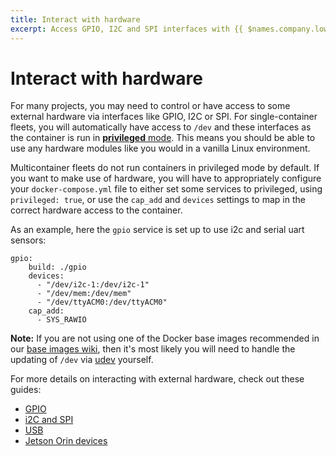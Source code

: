 ```yaml
---
title: Interact with hardware
excerpt: Access GPIO, I2C and SPI interfaces with {{ $names.company.lower }}
---
```


# Interact with hardware

For many projects, you may need to control or have access to some external hardware via interfaces like GPIO, I2C or SPI. For single-container fleets, you will automatically have access to `/dev` and these interfaces as the container is run in [**privileged** mode](https://docs.docker.com/engine/reference/commandline/run/#/full-container-capabilities-privileged). This means you should be able to use any hardware modules like you would in a vanilla Linux environment.

Multicontainer fleets do not run containers in privileged mode by default. If you want to make use of hardware, you will have to appropriately configure your `docker-compose.yml` file to either set some services to privileged, using `privileged: true`, or use the `cap_add` and `devices` settings to map in the correct hardware access to the container.

As an example, here the `gpio` service is set up to use i2c and serial uart sensors:

```
gpio:
	build: ./gpio
	devices:
	  - "/dev/i2c-1:/dev/i2c-1"
	  - "/dev/mem:/dev/mem"
	  - "/dev/ttyACM0:/dev/ttyACM0"
	cap_add:
	  - SYS_RAWIO
```

__Note:__ If you are not using one of the Docker base images recommended in our [base images wiki][base-image-wiki-link], then it's most likely you will need to handle the updating of `/dev` via [udev][udev-link] yourself.

For more details on interacting with external hardware, check out these guides:
- [GPIO][gpio]
- [i2C and SPI][i2c-spi]
- [USB][usb]
- [Jetson Orin devices][jetson-orin]

[gpio]:/learn/develop/hardware/gpio
[i2c-spi]:/learn/develop/hardware/i2c-and-spi
[usb]:/learn/develop/hardware/usb
[jetson-orin]:/learn/develop/hardware/jetson-orin
[base-image-wiki-link]:/reference/base-images/balena-base-images/
[udev-link]:https://www.freedesktop.org/software/systemd/man/udev.html
